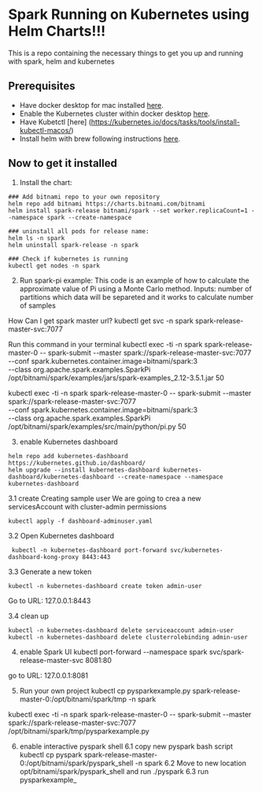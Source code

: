 # Spark Running on Kubernetes using Helm Charts!!!

This is a repo containing the necessary things to get you up and running with spark, helm and kubernetes

## Prerequisites

- Have docker desktop for mac installed [here](https://docs.docker.com/desktop/install/mac-install/).
- Enable the Kubernetes cluster within docker desktop [here](https://docs.docker.com/desktop/kubernetes/).
- Have Kubetctl [here] (https://kubernetes.io/docs/tasks/tools/install-kubectl-macos/)
- Install helm with brew following instructions [here](https://docs.docker.com/desktop/install/mac-install/).


## Now to get it installed

1. Install the chart:

```console
### Add bitnami repo to your own repository
helm repo add bitnami https://charts.bitnami.com/bitnami
helm install spark-release bitnami/spark --set worker.replicaCount=1 --namespace spark --create-namespace

### uninstall all pods for release name:
helm ls -n spark
helm uninstall spark-release -n spark

### Check if kubernetes is running
kubectl get nodes -n spark
```

2. Run spark-pi example:
This code is an example of how to calculate the approximate value of Pi using a Monte Carlo method. 
Inputs: number of partitions which data will be separeted and it works to calculate number of samples

How Can I get spark master url?
kubectl get svc -n spark
spark-release-master-svc:7077

Run this command in your terminal
kubectl exec -ti -n spark spark-release-master-0 -- spark-submit --master spark://spark-release-master-svc:7077 \
  --conf spark.kubernetes.container.image=bitnami/spark:3 \
  --class org.apache.spark.examples.SparkPi \
  /opt/bitnami/spark/examples/jars/spark-examples_2.12-3.5.1.jar 50

kubectl exec -ti -n spark spark-release-master-0 -- spark-submit --master spark://spark-release-master-svc:7077 \
  --conf spark.kubernetes.container.image=bitnami/spark:3 \
  --class org.apache.spark.examples.SparkPi \
  /opt/bitnami/spark/examples/src/main/python/pi.py 50


3. enable Kubernetes dashboard
```console
helm repo add kubernetes-dashboard https://kubernetes.github.io/dashboard/
helm upgrade --install kubernetes-dashboard kubernetes-dashboard/kubernetes-dashboard --create-namespace --namespace kubernetes-dashboard
```
3.1 create Creating sample user
We are going to crea a new servicesAccount with cluster-admin permissions
```console
kubectl apply -f dashboard-adminuser.yaml
```

3.2 Open Kubernetes dashboard
```console
 kubectl -n kubernetes-dashboard port-forward svc/kubernetes-dashboard-kong-proxy 8443:443
```

3.3 Generate a new token
```console
kubectl -n kubernetes-dashboard create token admin-user
```
Go to URL: 127.0.0.1:8443

3.4 clean up
```console
kubectl -n kubernetes-dashboard delete serviceaccount admin-user
kubectl -n kubernetes-dashboard delete clusterrolebinding admin-user
```
4. enable Spark UI
kubectl port-forward --namespace spark svc/spark-release-master-svc 8081:80

go to URL: 127.0.0.1:8081

5. Run your own project
kubectl cp pysparkexample.py spark-release-master-0:/opt/bitnami/spark/tmp -n spark

kubectl exec -ti -n spark spark-release-master-0 -- spark-submit --master spark://spark-release-master-svc:7077 /opt/bitnami/spark/tmp/pysparkexample.py

6. enable interactive pyspark shell 
6.1 copy new pyspark bash script
kubectl cp pyspark spark-release-master-0:/opt/bitnami/spark/pyspark_shell -n spark
6.2 Move to new location opt/bitnami/spark/pyspark_shell and run
./pyspark
6.3 run pysparkexample_
